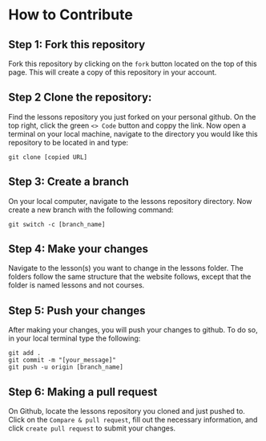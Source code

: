 # How to Contribute

## Step 1: Fork this repository

Fork this repository by clicking on the `fork` button located on the top of this page. This will create a copy of this repository in your account.

## Step 2 Clone the repository:

Find the lessons repository you just forked on your personal github. On the top right, click the green `<> Code` button and coppy the link. Now open a terminal
on your local machine, navigate to the directory you would like this repository to be located in and type:

```
git clone [copied URL]
```

## Step 3: Create a branch

On your local computer, navigate to the lessons repository directory. Now create a new branch with the following command:

```
git switch -c [branch_name]
```

## Step 4: Make your changes

Navigate to the lesson(s) you want to change in the lessons folder. The folders follow the same structure that the website follows, except that the folder is named lessons and not courses.

## Step 5: Push your changes

After making your changes, you will push your changes to github. To do so, in your local terminal type the following:

```
git add .
git commit -m "[your_message]"
git push -u origin [branch_name]
```

## Step 6: Making a pull request

On Github, locate the lessons repository you cloned and just pushed to. Click on the `Compare & pull request`, fill out the necessary information, and click `create pull request` to submit your changes.
